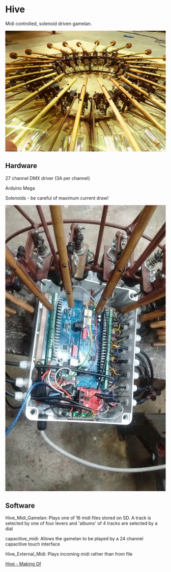 # Hive

Midi controlled, solenoid driven gamelan.

![](Images/gamelan.jpeg)


## Hardware

27 channel DMX driver (3A per channel)

Arduino Mega

Solenoids - be careful of maximum current draw!

![](Images/brain.jpeg)


## Software

Hive_Midi_Gamelan:
Plays one of 16 midi files stored on SD. A track is selected by one of four levers and 'albums' of 4 tracks are selected by a dial

capacitive_midi:
Allows the gamelan to be played by a 24 channel capacitive touch interface

Hive_External_Midi:
Plays incoming midi rather than from file


[Hive - Making Of](https://www.youtube.com/watch?v=dT_0UvmPg9I&t=40s)